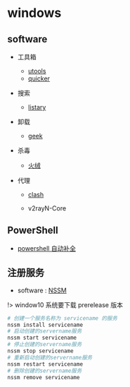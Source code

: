 # windows

## software

- 工具箱

  - [utools](https://u.tools/)
  - [quicker](https://getquicker.net/)

- 搜索

  - [listary](https://www.listary.com/)

- 卸载

  - [geek](https://geekuninstaller.com/)

- 杀毒

  - [火绒](https://www.huorong.cn/)

- 代理

  - [clash](https://github.com/Fndroid/clash_for_windows_pkg/releases)

  - v2rayN-Core

## PowerShell

- [powershell 自动补全](https://blog.csdn.net/gjmjack/article/details/117856168)

## 注册服务

- software : [NSSM](https://nssm.cc/download)

!> window10 系统要下载 prerelease 版本

```bash
# 创建一个服务名称为 servicename 的服务
nssm install servicename
# 启动创建的servername服务
nssm start servicename
# 停止创建的servername服务
nssm stop servicename
# 重新启动创建的servername服务
nssm restart servicename
# 删除创建的servername服务
nssm remove servicename
```
